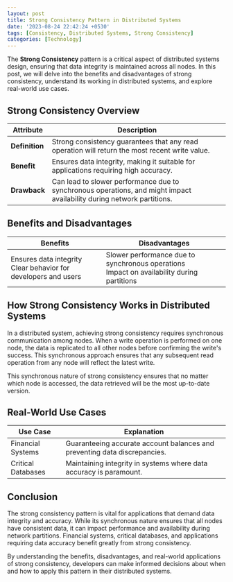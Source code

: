 ```yaml
---
layout: post
title: Strong Consistency Pattern in Distributed Systems
date: '2023-08-24 22:42:24 +0530'
tags: [Consistency, Distributed Systems, Strong Consistency]
categories: [Technology]
---
```


The **Strong Consistency** pattern is a critical aspect of distributed systems design, ensuring that data integrity is maintained across all nodes. In this post, we will delve into the benefits and disadvantages of strong consistency, understand its working in distributed systems, and explore real-world use cases.

## Strong Consistency Overview

| Attribute          | Description                                                       |
|--------------------|-------------------------------------------------------------------|
| **Definition**     | Strong consistency guarantees that any read operation will return the most recent write value. |
| **Benefit**        | Ensures data integrity, making it suitable for applications requiring high accuracy. |
| **Drawback**       | Can lead to slower performance due to synchronous operations, and might impact availability during network partitions. |

## Benefits and Disadvantages

| Benefits                                      | Disadvantages                                 |
|-----------------------------------------------|-----------------------------------------------|
| Ensures data integrity<br>Clear behavior for developers and users | Slower performance due to synchronous operations<br>Impact on availability during partitions |

## How Strong Consistency Works in Distributed Systems

In a distributed system, achieving strong consistency requires synchronous communication among nodes. When a write operation is performed on one node, the data is replicated to all other nodes before confirming the write's success. This synchronous approach ensures that any subsequent read operation from any node will reflect the latest write.

This synchronous nature of strong consistency ensures that no matter which node is accessed, the data retrieved will be the most up-to-date version.

## Real-World Use Cases

| Use Case                                      | Explanation                                 |
|-----------------------------------------------|---------------------------------------------|
| Financial Systems                             | Guaranteeing accurate account balances and preventing data discrepancies. |
| Critical Databases                            | Maintaining integrity in systems where data accuracy is paramount. |

## Conclusion

The strong consistency pattern is vital for applications that demand data integrity and accuracy. While its synchronous nature ensures that all nodes have consistent data, it can impact performance and availability during network partitions. Financial systems, critical databases, and applications requiring data accuracy benefit greatly from strong consistency.

By understanding the benefits, disadvantages, and real-world applications of strong consistency, developers can make informed decisions about when and how to apply this pattern in their distributed systems.
